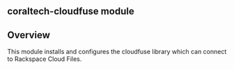## coraltech-cloudfuse module

## Overview

This module installs and configures the cloudfuse library which can connect 
to Rackspace Cloud Files.
